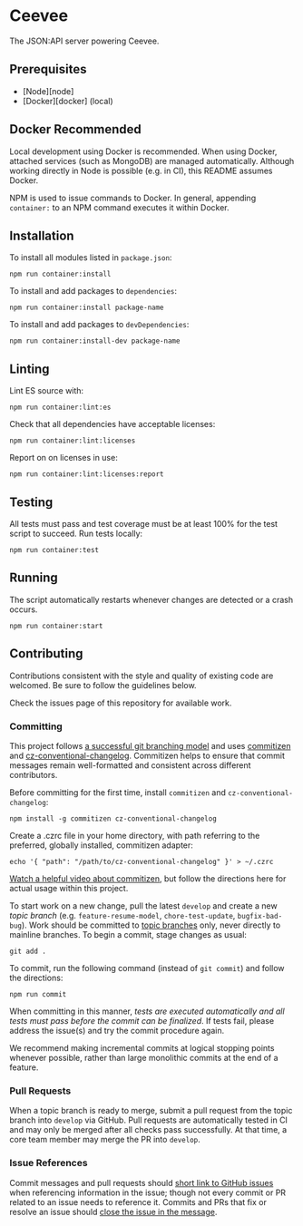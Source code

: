 # Ceevee

The JSON:API server powering Ceevee.

## Prerequisites

- [Node][node]
- [Docker][docker] (local)

## Docker Recommended

Local development using Docker is recommended.  When using Docker, attached
services (such as MongoDB) are managed automatically.  Although working directly
in Node is possible (e.g. in CI), this README assumes Docker.

NPM is used to issue commands to Docker.  In general, appending `container:`
to an NPM command executes it within Docker.

## Installation

To install all modules listed in `package.json`:

```
npm run container:install
```

To install and add packages to `dependencies`:

```
npm run container:install package-name
```

To install and add packages to `devDependencies`:

```
npm run container:install-dev package-name
```

## Linting

Lint ES source with:

```
npm run container:lint:es
```

Check that all dependencies have acceptable licenses:

```
npm run container:lint:licenses
```

Report on on licenses in use:

```
npm run container:lint:licenses:report
```

## Testing

All tests must pass and test coverage must be at least 100% for the test script
to succeed.  Run tests locally:

```
npm run container:test
```

## Running

The script automatically restarts whenever changes are detected or a
crash occurs.

```
npm run container:start
```

## Contributing

Contributions consistent with the style and quality of existing code are
welcomed.  Be sure to follow the guidelines below.

Check the issues page of this repository for available work.

### Committing

This project follows [a successful git branching model][nvie-git-branching] and
uses [commitizen][commitizen] and
[cz-conventional-changelog][cz-conventional-changelog].  Commitizen helps to
ensure that commit messages remain well-formatted and consistent across
different contributors.

Before committing for the first time, install `commitizen`
and `cz-conventional-changelog`:

```
npm install -g commitizen cz-conventional-changelog
```

Create a .czrc file in your home directory, with path referring to the
preferred, globally installed, commitizen adapter:

```
echo '{ "path": "/path/to/cz-conventional-changelog" }' > ~/.czrc
```

[Watch a helpful video about commitizen][commitizen-video], but follow the
directions here for actual usage within this project.

To start work on a new change, pull the latest `develop` and create
a new _topic branch_ (e.g. `feature-resume-model`, `chore-test-update`,
`bugfix-bad-bug`).  Work should be committed to
[topic branches][nvie-git-branching] only, never directly to mainline branches.
To begin a commit, stage changes as usual:

```
git add .
```

To commit, run the following command (instead of `git commit`) and follow the
directions:

```
npm run commit
```

When committing in this manner, _tests are executed automatically and all tests
must pass before the commit can be finalized_.  If tests fail, please address
the issue(s) and try the commit procedure again.

We recommend making incremental commits at logical stopping points whenever
possible, rather than large monolithic commits at the end of a feature.

### Pull Requests

When a topic branch is ready to merge, submit a pull request from the topic
branch into `develop` via GitHub.  Pull requests are automatically tested in CI
and may only be merged after all checks pass successfully.  At that time,
a core team member may merge the PR into `develop`.

### Issue References

Commit messages and pull requests should
[short link to GitHub issues][issue-autolinking] when referencing information in
the issue; though not every commit or PR related to an issue needs to
reference it.  Commits and PRs that fix or resolve an issue should
[close the issue in the message][issue-closing].


[nvie-git-branching]: http://nvie.com/posts/a-successful-git-branching-model/
[commitizen]: https://www.npmjs.com/package/commitizen
[cz-conventional-changelog]: https://www.npmjs.com/package/cz-conventional-changelog
[commitizen-video]: https://egghead.io/lessons/javascript-how-to-write-a-javascript-library-committing-a-new-feature-with-commitizen
[issue-autolinking]: https://help.github.com/articles/autolinked-references-and-urls/
[issue-closing]: https://help.github.com/articles/closing-issues-using-keywords/
